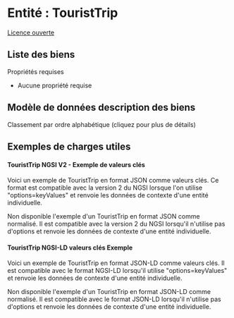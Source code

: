 Entité : TouristTrip  
====================  
[Licence ouverte](https://github.com/smart-data-models//dataModel.TourismDestinations/blob/master/TouristTrip/LICENSE.md)  

## Liste des biens  

Propriétés requises  
- Aucune propriété requise  ## Modèle de données description des biens  
Classement par ordre alphabétique (cliquez pour plus de détails)  
## Exemples de charges utiles  
#### TouristTrip NGSI V2 - Exemple de valeurs clés  
Voici un exemple de TouristTrip en format JSON comme valeurs clés. Ce format est compatible avec la version 2 du NGSI lorsque l'on utilise "options=keyValues" et renvoie les données de contexte d'une entité individuelle.  
Non disponible l'exemple d'un TouristTrip en format JSON comme normalisé. Il est compatible avec la version 2 du NGSI lorsqu'il n'utilise pas d'options et renvoie les données de contexte d'une entité individuelle.  
#### TouristTrip NGSI-LD valeurs clés Exemple  
Voici un exemple de TouristTrip en format JSON-LD comme valeurs clés. Il est compatible avec le format NGSI-LD lorsqu'il utilise "options=keyValues" et renvoie les données de contexte d'une entité individuelle.  
Non disponible l'exemple d'un TouristTrip en format JSON-LD comme normalisé. Il est compatible avec le format JSON-LD lorsqu'il n'utilise pas d'options et renvoie les données de contexte d'une entité individuelle.  
